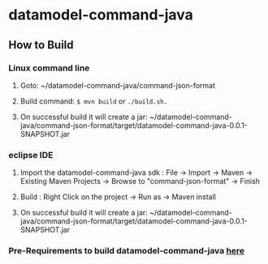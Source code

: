 # datamodel-command-java

## How to Build

### Linux command line

1. Goto: 
  ~/datamodel-command-java/command-json-format

2. Build command:
  `$ mvn build` or `./build.sh.`

3. On successful build it will create a jar:
  ~/datamodel-command-java/command-json-format/target/datamodel-command-java-0.0.1-SNAPSHOT.jar

### eclipse IDE

1. Import the datamodel-command-java sdk :
   File -> Import -> Maven -> Existing Maven Projects -> Browse to "command-json-format" -> Finish

2. Build :
   Right Click on the project -> Run as -> Maven install

3. On successful build it will create a jar:
  ~/datamodel-command-java/command-json-format/target/datamodel-command-java-0.0.1-SNAPSHOT.jar

### Pre-Requirements to build datamodel-command-java [here](./README.md)
